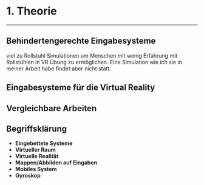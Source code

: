 # 1. Theorie
___

## Behindertengerechte Eingabesysteme
viel zu Rollstuhl Simulationen um Menschen mit wenig Erfahrung mit Rollstühlen in VR Übung zu ermöglichen. Eine Simulation wie ich sie in meiner Arbeit habe findet aber nicht statt.

## Eingabesysteme für die Virtual Reality

## Vergleichbare Arbeiten

## Begriffsklärung
- **Eingebettete Systeme**
- **Virtueller Raum**
- **Virtuelle Realität**
- **Mappen/Abbilden auf Eingaben**
- **Mobiles System**
- **Gyroskop**

